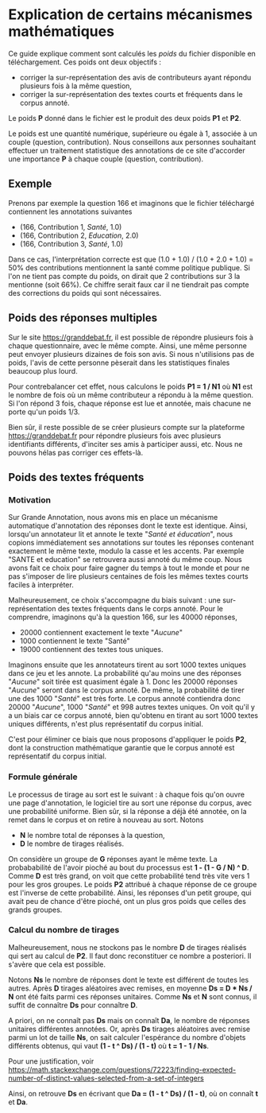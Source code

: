 # Explication de certains mécanismes mathématiques 

Ce guide explique comment sont calculés les *poids* du fichier disponible en téléchargement.
Ces poids ont deux objectifs :
* corriger la sur-représentation des avis de contributeurs ayant répondu plusieurs fois à la même question,
* corriger la sur-représentation des textes courts et fréquents dans le corpus annoté.

Le poids **P** donné dans le fichier est le produit des deux poids **P1** et **P2**.

Le poids est une quantité numérique, supérieure ou égale à 1, associée à un couple (question, contribution). Nous 
conseillons aux personnes souhaitant effectuer un traitement statistique des annotations de ce site d'accorder une
importance **P** à chaque couple (question, contribution). 

## Exemple

Prenons par exemple la question 166 et imaginons que le fichier téléchargé contiennent les annotations suivantes
* (166, Contribution 1, *Santé*, 1.0)
* (166, Contribution 2, *Education*, 2.0)
* (166, Contribution 3, *Santé*, 1.0)

Dans ce cas, l'interprétation correcte est que (1.0 + 1.0) / (1.0 + 2.0 + 1.0) = 50% des contributions mentionnent la 
santé comme politique publique. Si l'on ne tient pas compte du poids, on dirait que 2 contributions sur 3 la mentionne
(soit 66%). Ce chiffre serait faux car il ne tiendrait pas compte des corrections du poids qui sont nécessaires.

## Poids des réponses multiples

Sur le site https://granddebat.fr, il est possible de répondre plusieurs fois à chaque questionnaire, avec le même 
compte. Ainsi, une même personne peut envoyer plusieurs dizaines de fois son avis. Si nous n'utilisions pas de poids, 
l'avis de cette personne pèserait dans les statistiques finales beaucoup plus lourd.

Pour contrebalancer cet effet, nous calculons le poids **P1 = 1 / N1** où **N1** est le nombre de fois où un même 
contributeur a répondu à la même question. Si l'on répond 3 fois, chaque réponse est lue et annotée, mais chacune ne 
porte qu'un poids 1/3.

Bien sûr, il reste possible de se créer plusieurs compte sur la plateforme https://granddebat.fr pour répondre plusieurs
fois avec plusieurs identifiants différents, d'inciter ses amis à participer aussi, etc. Nous ne pouvons hélas pas 
corriger ces effets-là.

## Poids des textes fréquents

### Motivation

Sur Grande Annotation, nous avons mis en place un mécanisme automatique d'annotation des réponses dont le texte est
identique. Ainsi, lorsqu'un annotateur lit et annote le texte "*Santé et éducation*", nous copions immédiatement ses
annotations sur toutes les réponses contenant exactement le même texte, modulo la casse et les accents. Par exemple 
"SANTE et education" se retrouvera aussi annoté du même coup. Nous avons fait ce choix pour faire gagner du temps à 
tout le monde et pour ne pas s'imposer de lire plusieurs centaines de fois les mêmes textes courts faciles à 
interpréter.

Malheureusement, ce choix s'accompagne du biais suivant : une sur-représentation des textes fréquents dans le corps
annoté. Pour le comprendre, imaginons qu'à la question 166, sur les 40000 réponses,
* 20000 contiennent exactement le texte "*Aucune*"
* 1000 contiennent le texte "Santé"
* 19000 contiennent des textes tous uniques.

Imaginons ensuite que les annotateurs tirent au sort 1000 textes uniques dans ce jeu et les annote. La probabilité
qu'au moins une des réponses "*Aucune*" soit tirée est quasiment égale à 1. Donc les 20000 réponses "*Aucune*" seront
dans le corpus annoté. De même, la probabilité de tirer une des 1000 "*Santé*" est très forte. Le corpus annoté 
contiendra donc 20000 "*Aucune*", 1000 "*Santé*" et 998 autres textes uniques. On voit qu'il y a un biais car ce
corpus annoté, bien qu'obtenu en tirant au sort 1000 textes uniques différents, n'est plus représentatif du corpus
initial.

C'est pour éliminer ce biais que nous proposons d'appliquer le poids **P2**, dont la construction mathématique garantie
que le corpus annoté est représentatif du corpus initial.

### Formule générale

Le processus de tirage au sort est le suivant : à chaque fois qu'on ouvre une page d'annotation, le logiciel tire au 
sort une réponse du corpus, avec une probabilité uniforme. Bien sûr, si la réponse a déjà été annotée, on la remet 
dans le corpus et on retire à nouveau au sort. Notons 
* **N** le nombre total de réponses à la question, 
* **D** le nombre de tirages réalisés.

On considère un groupe de **G** réponses ayant le même texte. La probababilité de l'avoir pioché au bout du processus
est **1 - (1 - G / N) ^ D**. Comme **D** est très grand, on voit que cette probabilité tend très vite vers 1 pour 
les gros groupes. Le poids **P2** attribué à chaque réponse de ce groupe est l'inverse de cette probabilité. Ainsi,
les réponses d'un petit groupe, qui avait peu de chance d'être pioché, ont un plus gros poids que celles des grands 
groupes.

### Calcul du nombre de tirages

Malheureusement, nous ne stockons pas le nombre **D** de tirages réalisés qui sert au calcul de **P2**. Il faut donc
reconstituer ce nombre a posteriori. Il s'avère que cela est possible. 

Notons **Ns** le nombre de réponses dont le texte est différent de toutes les autres. Après **D** tirages aléatoires 
avec remises, en moyenne **Ds = D * Ns / N** ont été faits parmi ces réponses unitaires. Comme **Ns** et **N** sont
connus, il suffit de connaître **Ds** pour connaître **D**. 

A priori, on ne connaît pas **Ds** mais on connaît **Da**, le nombre de réponses unitaires différentes annotées.
Or, après **Ds** tirages aléatoires avec remise parmi un lot de taille **Ns**, on sait calculer l'espérance du nombre
d'objets différents obtenus, qui vaut **(1 - t ^ Ds) / (1 - t)** où **t = 1 - 1 / Ns**. 

Pour une justification, voir 
https://math.stackexchange.com/questions/72223/finding-expected-number-of-distinct-values-selected-from-a-set-of-integers

Ainsi, on retrouve **Ds** en écrivant que **Da = (1 - t ^ Ds) / (1 - t)**, où on connaît **t** et **Da**.
